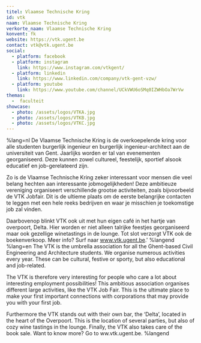 ```yaml
---
titel: Vlaamse Technische Kring
id: vtk
naam: Vlaamse Technische Kring
verkorte_naam: Vlaamse Technische Kring
konvent: fk
website: https://vtk.ugent.be
contact: vtk@vtk.ugent.be
social:
  - platform: facebook
  - platform: instagram
    link: https://www.instagram.com/vtkgent/
  - platform: linkedin
    link: https://www.linkedin.com/company/vtk-gent-vzw/
  - platform: youtube
    link: https://www.youtube.com/channel/UCkVWU6oSMq0IZWHbOa7WrVw
themas:
  -  faculteit
showcase:
  - photo: /assets/logos/VTKA.jpg
  - photo: /assets/logos/VTKB.jpg
  - photo: /assets/logos/VTKC.jpg
---
```

%lang=nl De Vlaamse Technische Kring is de overkoepelende kring voor alle studenten burgerlijk ingenieur en burgerlijk ingenieur-architect aan de universiteit van Gent. Jaarlijks worden er tal van evenementen georganiseerd. Deze kunnen zowel cultureel, feestelijk, sportief alsook educatief en job-gerelateerd zijn.

Zo is de Vlaamse Technische Kring zeker interessant voor mensen die veel belang hechten aan interessante jobmogelijkheden! Deze ambitieuze vereniging organiseert verschillende grootse activiteiten, zoals bijvoorbeeld de VTK Jobfair. Dit is de ultieme plaats om de eerste belangrijke contacten te leggen met een hele reeks bedrijven en waar je misschien je toekomstige job zal vinden.

Daarbovenop blinkt VTK ook uit met hun eigen café in het hartje van overpoort, Delta. Hier worden er niet alleen talrijke feestjes georganiseerd maar ook gezellige winetastings in de lounge. Tot slot verzorgt VTK ook de boekenverkoop. Meer info? Surf naar www.vtk.ugent.be.' %langend %lang=en The VTK is the umbrella association for all the Ghent-based Civil Engineering and Architecture students. We organise numerous activities every year. These can be cultural, festive or sporty, but also educational and job-related.

The VTK is therefore very interesting for people who care a lot about interesting employment possibilities! This ambitious association organises different large activities, like the VTK Job Fair. This is the ultimate place to make your first important connections with corporations that may provide you with your first job.

Furthermore the VTK stands out with their own bar, the ‘Delta’, located in the heart of the Overpoort. This is the location of several parties, but also of cozy wine tastings in the lounge. Finally, the VTK also takes care of the book sale. Want to know more? Go to ww.vtk.ugent.be. %langend
